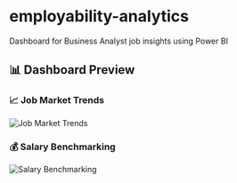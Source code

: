 # employability-analytics
Dashboard for Business Analyst job insights using Power BI
## 📊 Dashboard Preview

### 📈 Job Market Trends

![Job Market Trends](images/Jobmarkettrends.jpeg)

### 💰 Salary Benchmarking

![Salary Benchmarking](images/Salarybenchmarking.jpeg)
